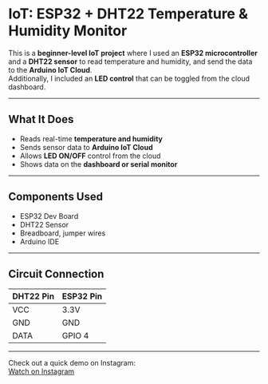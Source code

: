 #  IoT: ESP32 + DHT22 Temperature & Humidity Monitor

This is a **beginner-level IoT project** where I used an **ESP32 microcontroller** and a **DHT22 sensor** to read temperature and humidity, and send the data to the **Arduino IoT Cloud**.  
Additionally, I included an **LED control** that can be toggled from the cloud dashboard.

---

##  What It Does

- Reads real-time **temperature and humidity**
- Sends sensor data to **Arduino IoT Cloud**
- Allows **LED ON/OFF** control from the cloud
- Shows data on the **dashboard or serial monitor**

---

##  Components Used

- ESP32 Dev Board
- DHT22 Sensor
- Breadboard, jumper wires
- Arduino IDE

---

##  Circuit Connection

| DHT22 Pin | ESP32 Pin |
|-----------|-----------|
| VCC       | 3.3V      |
| GND       | GND       |
| DATA      | GPIO 4    |


---
 Check out a quick demo on Instagram:  
[ Watch on Instagram](https://www.instagram.com/reel/DLxQSD7SmSQ/?igsh=MTNseXNzMmF5bHhnMA==)

